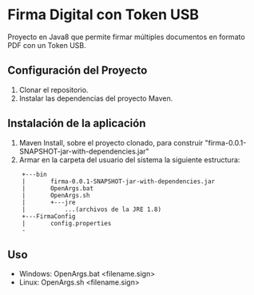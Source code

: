 # Firma Digital con Token USB

Proyecto en Java8 que permite firmar múltiples documentos en formato PDF con un Token USB.

## Configuración del Proyecto

1. Clonar el repositorio.
2. Instalar las dependencias del proyecto Maven.

## Instalación de la aplicación

1. Maven Install, sobre el proyecto clonado, para construir "firma-0.0.1-SNAPSHOT-jar-with-dependencies.jar"
2. Armar en la carpeta del usuario del sistema la siguiente estructura:	
```
    +---bin
    |	    firma-0.0.1-SNAPSHOT-jar-with-dependencies.jar
    |	    OpenArgs.bat
    |	    OpenArgs.sh
    |	    +---jre
    |           ...(archivos de la JRE 1.8)
    +---FirmaConfig
    |       config.properties
    -
```
## Uso

* Windows: OpenArgs.bat <filename.sign>
* Linux: OpenArgs.sh <filename.sign>
